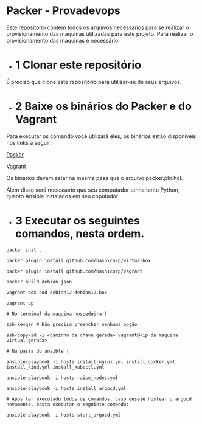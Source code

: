 # Packer - Provadevops

Este repósitório contém todos os arquivos necessarios para se realizar o provisionamento das maquinas utilizadas para este projeto.
Para realizar o provisionamento das maquinas é necessário:

- # 1 Clonar este repositório
É preciso que clone este repositório para utilizar-se de seus arquivos.

- # 2 Baixe os binários do Packer e do Vagrant
Para executar os comando você utilizará eles, os binários estão disponiveis nos links a seguir:

[Packer](https://developer.hashicorp.com/packer/install)

[Vagrant](https://developer.hashicorp.com/vagrant/install)

Os binarios devem estar na mesma pasa que o arquivo packer.pkr.hcl.

Além disso será necessario que seu computador tenha tanto Python, quanto Ansible instalados em seu coputador.

- # 3 Executar os seguintes comandos, nesta ordem.
~~~
packer init .

packer plugin install github.com/hashicorp/virtualbox

packer plugin install github.com/hashicorp/vagrant

packer build debian.json

vagrant box add debian12 debian12.box

vagrant up

# No terminal da maquina hospedeira |

ssh-keygen # Não precisa preencher nenhuma opção

ssh-copy-id -i <caminho da chave gerada> vagrant@<ip da maquina virtual gerada>

# Na pasta do ansible |

ansible-playbook -i hosts install_nginx.yml install_docker.yml install_kind.yml install_kubectl.yml

ansible-playbook -i hosts raise_nodes.yml

ansible-playbook -i hosts install_argocd.yml

# Após ter executado todos os comandos, caso deseje hostear o argocd novamente, basta executar o seguinte comando:

ansible-playbook -i hosts start_argocd.yml

~~~